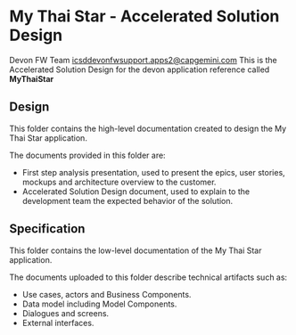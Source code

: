 # My Thai Star - Accelerated Solution Design

Devon FW Team icsddevonfwsupport.apps2@capgemini.com
This is the Accelerated Solution Design for the devon application reference called **MyThaiStar**

## Design

This folder contains the high-level documentation created to design the My Thai Star application.

The documents provided in this folder are:
  - First step analysis presentation, used to present the epics, user stories, mockups and architecture overview to the customer. 
  - Accelerated Solution Design document, used to explain to the development team the expected behavior of the solution. 


## Specification

This folder contains the low-level documentation of the My Thai Star application. 

The documents uploaded to this folder describe technical artifacts such as:
  - Use cases, actors and Business Components. 
  - Data model including Model Components.
  - Dialogues and screens. 
  - External interfaces.

